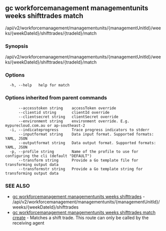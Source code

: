 ## gc workforcemanagement managementunits weeks shifttrades match

/api/v2/workforcemanagement/managementunits/{managementUnitId}/weeks/{weekDateId}/shifttrades/{tradeId}/match

### Synopsis

/api/v2/workforcemanagement/managementunits/{managementUnitId}/weeks/{weekDateId}/shifttrades/{tradeId}/match

### Options

```
  -h, --help   help for match
```

### Options inherited from parent commands

```
      --accesstoken string    accessToken override
      --clientid string       clientId override
      --clientsecret string   clientSecret override
      --environment string    environment override. E.g. mypurecloud.com.au or ap-southeast-2
  -i, --indicateprogress      Trace progress indicators to stderr
      --inputformat string    Data input format. Supported formats: YAML, JSON
      --outputformat string   Data output format. Supported formats: YAML, JSON
  -p, --profile string        Name of the profile to use for configuring the cli (default "DEFAULT")
      --transform string      Provide a Go template file for transforming output data
      --transformstr string   Provide a Go template string for transforming output data
```

### SEE ALSO

* [gc workforcemanagement managementunits weeks shifttrades](gc_workforcemanagement_managementunits_weeks_shifttrades.html)	 - /api/v2/workforcemanagement/managementunits/{managementUnitId}/weeks/{weekDateId}/shifttrades
* [gc workforcemanagement managementunits weeks shifttrades match create](gc_workforcemanagement_managementunits_weeks_shifttrades_match_create.html)	 - Matches a shift trade. This route can only be called by the receiving agent



